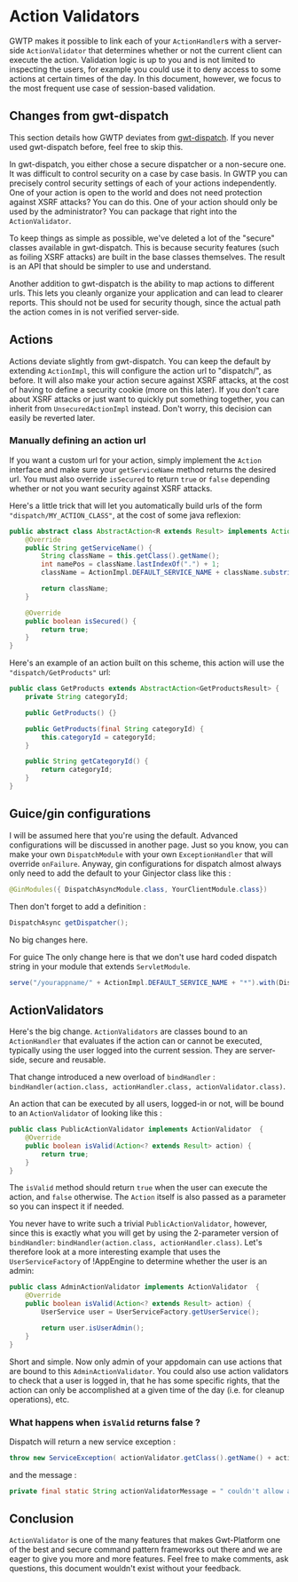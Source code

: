 # Action Validators
GWTP makes it possible to link each of your `ActionHandler`s with a server-side `ActionValidator` that determines whether or not the current client can execute the action. Validation logic is up to you and is not limited to inspecting the users, for example you could use it to deny access to some actions at certain times of the day. In this document, however, we focus to the most frequent use case of session-based validation.

## Changes from gwt-dispatch
This section details how GWTP deviates from [gwt-dispatch](http://code.google.com/p/gwt-dispatch/). If you never used gwt-dispatch before, feel free to skip this.

In gwt-dispatch, you either chose a secure dispatcher or a non-secure one. It was difficult to control security on a case by case basis. In GWTP you can precisely control security settings of each of your actions independently. One of your action is open to the world and does not need protection against XSRF attacks? You can do this. One of your action should only be used by the administrator? You can package that right into the `ActionValidator`.

To keep things as simple as possible, we've deleted a lot of the "secure" classes available in gwt-dispatch. This is because security features (such as foiling XSRF attacks) are built in the base classes themselves. The result is an API that should be simpler to use and understand.

Another addition to gwt-dispatch is the ability to map actions to different urls. This lets you cleanly organize your application and can lead to clearer reports. This should not be used for security though, since the actual path the action comes in is not verified server-side.

## Actions
Actions deviate slightly from gwt-dispatch. You can keep the default by extending `ActionImpl`, this will configure the action url to "dispatch/", as before. It will also make your action secure against XSRF attacks, at the cost of having to define a security cookie (more on this later). If you don't care about XSRF attacks or just want to quickly put something together, you can inherit from `UnsecuredActionImpl` instead. Don't worry, this decision can easily be reverted later.

### Manually defining an action url
If you want a custom url for your action, simply implement the `Action` interface and make sure your `getServiceName` method returns the desired url. You must also override `isSecured` to return `true` or `false` depending whether or not you want security against XSRF attacks.

Here's a little trick that will let you automatically build urls of the form `"dispatch/MY_ACTION_CLASS"`, at the cost of some java reflexion:


```java
public abstract class AbstractAction<R extends Result> implements Action<R> {
    @Override
    public String getServiceName() {
        String className = this.getClass().getName();
        int namePos = className.lastIndexOf(".") + 1;
        className = ActionImpl.DEFAULT_SERVICE_NAME + className.substring(namePos);

        return className;
    }

    @Override
    public boolean isSecured() {
        return true;
    }
}
```

Here's an example of an action built on this scheme, this action will use the `"dispatch/GetProducts"` url:


```java
public class GetProducts extends AbstractAction<GetProductsResult> {
    private String categoryId;

    public GetProducts() {}

    public GetProducts(final String categoryId) {
        this.categoryId = categoryId;
    }

    public String getCategoryId() {
        return categoryId;
    }
}
```

## Guice/gin configurations
I will be assumed here that you're using the default. Advanced configurations will be discussed in another page. Just so
 you know, you can make your own `DispatchModule` with your own `ExceptionHandler` that will override `onFailure`. Anyway, gin configurations for dispatch almost always only need to add the default to your Ginjector class like this :

```java
@GinModules({ DispatchAsyncModule.class, YourClientModule.class})
```

Then don't forget to add a definition :

```java
DispatchAsync getDispatcher();
```

No big changes here.

For guice
The only change here is that we don't use hard coded dispatch string in your module that extends `ServletModule`.

```java
serve("/yourappname/" + ActionImpl.DEFAULT_SERVICE_NAME + "*").with(DispatchServiceImpl.class);
```

## ActionValidators
Here's the big change. `ActionValidators` are classes bound to an `ActionHandler` that evaluates if the action can or cannot be executed, typically using the user logged into the current session. They are server-side, secure and reusable.

That change introduced a new overload of `bindHandler` : `bindHandler(action.class, actionHandler.class, actionValidator.class)`.

An action that can be executed by all users, logged-in or not, will be bound to an `ActionValidator` of looking like this :

```java
public class PublicActionValidator implements ActionValidator  {
    @Override
    public boolean isValid(Action<? extends Result> action) {
        return true;
    }
}
```

The `isValid` method should return `true` when the user can execute the action, and `false` otherwise. The `Action` itself is also passed as a parameter so you can inspect it if needed.

You never have to write such a trivial `PublicActionValidator`, however, since this is exactly what you will get by using the 2-parameter version of `bindHandler`: `bindHandler(action.class, actionHandler.class)`. Let's therefore look at a more interesting example that uses the `UserServiceFactory` of !AppEngine to determine whether the user is an admin:

```java
public class AdminActionValidator implements ActionValidator  {
    @Override
    public boolean isValid(Action<? extends Result> action) {
        UserService user = UserServiceFactory.getUserService();

        return user.isUserAdmin();
    }
}
```

Short and simple. Now only admin of your appdomain can use actions that are bound to this `AdminActionValidator`. You could also use action validators to check that a user is logged in, that he has some specific rights, that the action can only be accomplished at a given time of the day (i.e. for cleanup operations), etc.

### What happens when `isValid` returns false ?

Dispatch will return a new service exception :

```java
throw new ServiceException( actionValidator.getClass().getName() + actionValidatorMessage + action.getClass().getName() );
```

and the message :

```java
private final static String actionValidatorMessage = " couldn't allow access to action : ";
```

## Conclusion
`ActionValidator` is one of the many features that makes Gwt-Platform one of the best and secure command pattern frameworks out there and we are eager to give you more and more features. Feel free to make comments, ask questions, this document wouldn't exist without your feedback.

